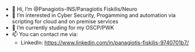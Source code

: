 - 👋 Hi, I’m @Panagiotis-INS/Panagiotis Fiskilis/Neuro
- 👀 I’m interested in Cyber Security, Progamming and automation via scripting for cloud and on premise services
- 🌱 I’m currently studing for my OSCP/PWK
- 📫 You can contact me via:
  - LinkedIn: https://www.linkedin.com/in/panagiotis-fiskilis-9740701b7/

<!---
Panagiotis-INS/Panagiotis-INS is a ✨ special ✨ repository because its `README.md` (this file) appears on your GitHub profile.
You can click the Preview link to take a look at your changes.
--->

